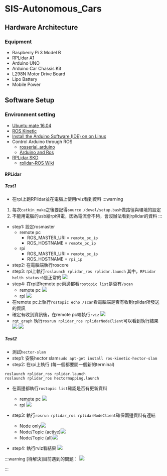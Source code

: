 # SIS-Autonomous_Cars
## Hardware Architecture
### Equipment
- Raspberry Pi 3 Model B
- RPLidar A1
- Arduino UNO
- Arduino Car Chassis Kit
- L298N Motor Drive Board
- Lipo Battery
- Mobile Power

## Software Setup
### Environment setting
- [Ubuntu mate 16.04](https://ubuntu-mate.org/download/)
- [ROS Kinetic](http://wiki.ros.org/kinetic/Installation/Ubuntu)
- [Install the Arduino Software (IDE) on on Linux](https://www.arduino.cc/en/Guide/Linux)
- Control Arduino through ROS
    - [rosserial_arduino](http://wiki.ros.org/rosserial_arduino/Tutorials/Arduino%20IDE%20Setup)
    - [Arduino and Ros](https://hackmd.io/s/rkCGJ0vfZ)
- [RPLidar SKD](https://www.slamtec.com/en/Support#rplidar-a1)
    - [rplidar-ROS Wiki](http://wiki.ros.org/rplidar)

#### RPLidar
##### Test1
- 在rpi上跑RPlidar並在電腦上使用rviz看到資料
:::warning
1. 每次`catkin_make`之後要記得`source /devel/setup.bash`做路徑與環境的設定
2. 不能用電腦的usb給rpi供電，因為電流會不夠，會沒辦法看到rplidar的資料
:::
- step1: 設定rosmaster
    - remote pc
        - ROS_MASTER_URI = `remote_pc_ip`
        - ROS_HOSTNAME = `remote_pc_ip`
    - rpi
        - ROS_MASTER_URI = `remote_pc_ip`
        - ROS_HOSTNAME = `rpi_ip`
- step2: 在電腦端執行roscore
- step3: rpi上執行`roslaunch rplidar_ros rplidar.launch`
其中，`RPLidar helth status:0`是正常的
![](https://i.imgur.com/e7jbJiq.png)
- step4: 在rpi即remote pc兩邊都看`rostopic list`是否有`/scan`
    - remote pc
    ![](https://i.imgur.com/VH4LwDZ.png)
    - rpi
    ![](https://i.imgur.com/BdXsPg1.png)
- 在remote pc上執行`rostopic echo /scan`看電腦端是否有收到rplidar所發送的資訊
- 確定有收到資訊後，在remote pc端執行`rviz`
![](https://i.imgur.com/0NlRILl.png)
- `rqt_graph`
執行`rosrun rplidar_ros rplidarNodeClient`可以看到執行結果
![](https://i.imgur.com/ypvkbtP.png)
 ![](https://i.imgur.com/cyzjsPp.png)

##### Test2
- 測試`hector-slam`
- step1: 安裝hector slam`sudo apt-get install ros-kinetic-hector-slam`
- step2: 在rpi上執行 (每一個都要開一個新的terminal)
```=
roslaunch rplidar_ros rplidar.launch
roslaunch rplidar_ros hectormapping.launch
```
- 在兩邊都執行`rostopic list`確認是否有更新資料
    - remote pc
    ![](https://i.imgur.com/Ws2jHyk.png)
    - rpi
![](https://i.imgur.com/2Lwkxg1.png)

- step3: 執行`rosrun rplidar_ros rplidarNodeClient`確保兩邊資料有連結
    - Node only![](https://i.imgur.com/ZyZCh1h.png)
    - Node/Topic (active)![](https://i.imgur.com/ywq2Y74.png)
    - Node/Topic (all)![](https://i.imgur.com/By1qaqf.png)
- step4: 執行rviz看結果
![](https://i.imgur.com/fGcZDW1.png)

:::warning
[待解決]目前遇到的問題：
![](https://i.imgur.com/rGvYGWA.png)

:::
